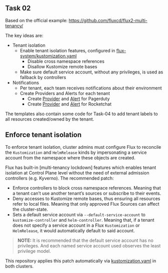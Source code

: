 ## Task 02
Based on the official example: https://github.com/fluxcd/flux2-multi-tenancy/

The key ideas are:
- Tenant isolation
  - Enable tenant isolation features, configured in [flux-system/kustomization.yaml](admin-repo/clusters/production/flux-system/kustomization.yaml)
    - Disable cross namespace references
    - Disallow Kustomize remote bases
  - Make sure default service account, without any privileges, is used as fallback by controllers
- Notifications
  - Per tenant, each team receives notifications about their environment
  - Create Providers and Alerts for each tenant
    - Create [Provider](admin-repo/tenants/base/common/pagerduty-provider.yaml) and [Alert](admin-repo/tenants/base/common/pagerduty-alert.yaml) for Pagerduty
    - Create [Provider](admin-repo/tenants/base/common/rocketchat-provider.yaml) and [Alert](admin-repo/tenants/base/common/rocketchat-alert.yaml) for Rocketchat

The templates also contain some code for Task-04 to add tenant labels to all resources created/owned by the tenant.


## Enforce tenant isolation

To enforce tenant isolation, cluster admins must configure Flux to reconcile 
the `Kustomization` and `HelmRelease` kinds by impersonating a service account
from the namespace where these objects are created. 

Flux has built-in [multi-tenancy lockdown] features which enables tenant isolation 
at Control Plane level without the need of external admission controllers (e.g. Kyverno). The
recommended patch:

- Enforce controllers to block cross namespace references.
  Meaning that a tenant can’t use another tenant’s sources or subscribe to their events.
- Deny accesses to Kustomize remote bases, thus ensuring all resources refer to local files. 
  Meaning that only approved Flux Sources can affect the cluster-state.
- Sets a default service account via `--default-service-account` to `kustomize-controller` and `helm-controller`.
  Meaning that, if a tenant does not specify a service account in a Flux `Kustomization` or 
  `HelmRelease`, it would automatically default to said account. 

> **NOTE:** It is recommended that the default service account has no privileges.
> And each named service account used observes the least privilege model.

This repository applies this patch automatically via
[kustomization.yaml](admin-repo/clusters/production/flux-system/kustomization.yaml) in both clusters.
